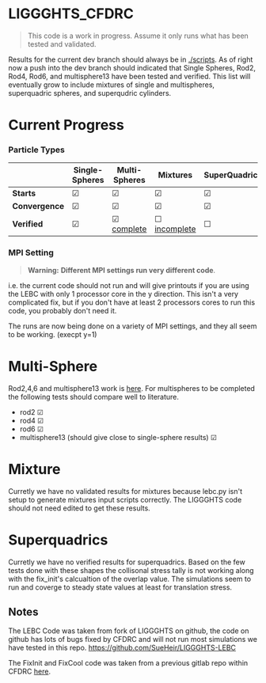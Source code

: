 # LIGGGHTS_CFDRC
>  This code is a work in progress. Assume it only runs what has been tested and validated.

Results for the current dev branch should always be in [./scripts](./scripts/readme.md).
As of right now a push into the dev branch should indicated that Single Spheres, Rod2, Rod4, Rod6, and multisphere13 have been tested and verified. This list will eventually grow to include mixtures of single and multispheres, superquadric spheres, and superqudric cylinders.


# Current Progress
### Particle Types
|            | Single-Spheres | Multi-Spheres | Mixtures | SuperQuadrics |
|   -        | -------------  | ------------- | -------  | ------------- |
| **Starts** |     &#9745;    |     &#9745;   | &#9745;  |     &#9745;   |
| **Convergence** |     &#9745;    |     &#9745;   | &#9745;  |     &#9745;   |
| **Verified** |     &#9745;    |     &#9745; [complete](#multi_sphere)   | &#9744; [incomplete](#mixture)  |    &#9744;    |

### MPI Setting
> **Warning:**
> **Different MPI settings run very different code**. 

i.e. the current code should not run and will give printouts if you are using the LEBC with only 1 processor core in the y direction.  This isn't a very complicated fix, but if you don't have at least 2 processors cores to run this code, you probably don't need it.

The runs are now being done on a variety of MPI settings, and they all seem to be working. (execpt y=1)

<a name="multi_sphere"></a>
# Multi-Sphere
Rod2,4,6 and multisphere13 work is [here](./scripts/readme.md). For multispheres to be completed the following tests should compare well to literature.

- rod2  &#9745;
- rod4  &#9745;
- rod6  &#9745;
- multisphere13 (should give close to single-sphere results)  &#9745;


<a name="mixture"></a>
# Mixture
Curretly we have no validated results for mixtures because lebc.py isn't setup to generate mixtures input scripts correctly. 
The LIGGGHTS code should not need edited to get these results.

<a name="superquadrics"></a>
# Superquadrics
Curretly we have no verified results for superquadrics. Based on the few tests done with these shapes the collisonal stress tally is not working along with the fix_init's calcualtion of the overlap value.  The simulations seem to run and coverge to steady state values at least for translation stress.

## Notes
The LEBC Code was taken from fork of LIGGGHTS on github, the code on github has lots of bugs fixed by CFDRC and will not run most simulations we have tested in this repo.
https://github.com/SueHeir/LIGGGHTS-LEBC 

The FixInit and FixCool code was taken from a previous gitlab repo within CFDRC
[here](https://code.cfdrc.com/jason.howison/liggghts-custom).

